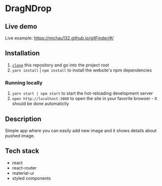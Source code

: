 # DragNDrop


## Live demo
Live example: https://michau132.github.io/gitFinder/#/


## Installation

1. [`clone`](https://github.com/michau132/gitFinder.git) this repository and go into the project root
1. `yarn install` | `npm install` to install the website's npm dependencies

### Running locally

1. `yarn start | npm start` to start the hot-reloading development server 
1. `open http://localhost:3000` to open the site in your favorite browser - it should be done automaticlly


## Description
Simple app where you can easily add new image and it shows details about pushed image.


## Tech stack
+ react
+ react-router
+ material-ui
+ styled components

